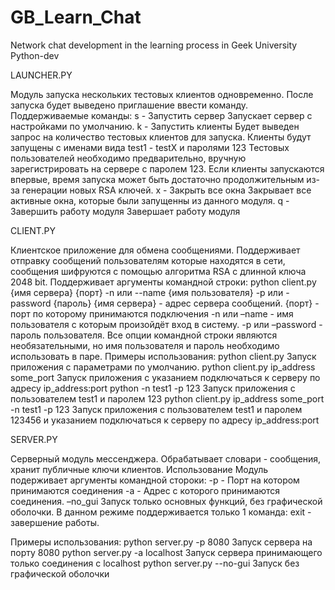 # GB_Learn_Chat
Network chat development in the learning process in Geek University Python-dev

LAUNCHER.PY

Модуль запуска нескольких тестовых клиентов одновременно.
После запуска будет выведено приглашение ввести команду. Поддерживаемые команды:
s - Запустить сервер
Запускает сервер с настройками по умолчанию.
k - Запустить клиенты
Будет выведен запрос на количество тестовых клиентов для запуска.
Клиенты будут запущены с именами вида test1 - testX и паролями 123
Тестовых пользователей необходимо предварительно, вручную зарегистрировать на сервере с паролем 123.
Если клиенты запускаются впервые, время запуска может быть достаточно продолжительным из-за генерации новых RSA ключей.
x - Закрыть все окна
Закрывает все активные окна, которые были запущенны из данного модуля.
q - Завершить работу модуля
Завершает работу модуля

CLIENT.PY

Клиентское приложение для обмена сообщениями. Поддерживает отправку сообщений пользователям которые находятся в сети, сообщения шифруются с помощью алгоритма RSA с длинной ключа 2048 bit.
Поддерживает аргументы командной строки:
python client.py {имя сервера} {порт} -n или --name {имя пользователя} -p или -password {пароль}
{имя сервера} - адрес сервера сообщений.
{порт} - порт по которому принимаются подключения
-n или –name - имя пользователя с которым произойдёт вход в систему.
-p или –password - пароль пользователя.
Все опции командной строки являются необязательными, но имя пользователя и пароль необходимо использовать в паре.
Примеры использования:
python client.py
Запуск приложения с параметрами по умолчанию.
python client.py ip_address some_port
Запуск приложения с указанием подключаться к серверу по адресу ip_address:port
python -n test1 -p 123
Запуск приложения с пользователем test1 и паролем 123
python client.py ip_address some_port -n test1 -p 123
Запуск приложения с пользователем test1 и паролем 123456 и указанием подключаться к серверу по адресу ip_address:port

SERVER.PY

Серверный модуль мессенджера. Обрабатывает словари - сообщения, хранит публичные ключи клиентов.
Использование
Модуль подерживает аргументы командной стороки:
-p - Порт на котором принимаются соединения
-a - Адрес с которого принимаются соединения.
–no_gui Запуск только основных функций, без графической оболочки.
В данном режиме поддерживается только 1 команда: exit - завершение работы.

Примеры использования:
python server.py -p 8080
Запуск сервера на порту 8080
python server.py -a localhost
Запуск сервера принимающего только соединения с localhost
python server.py --no-gui
Запуск без графической оболочки
